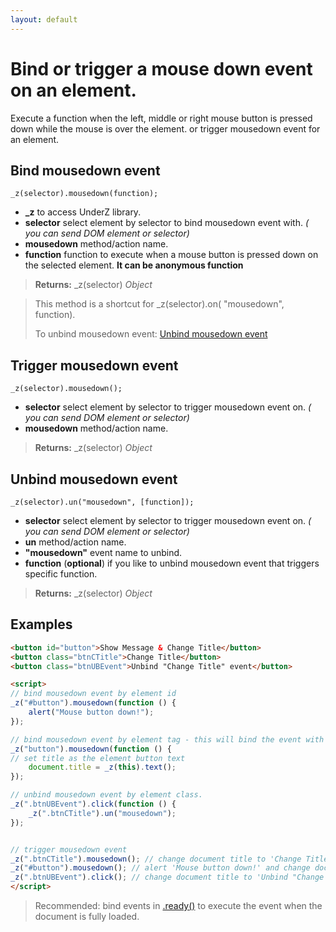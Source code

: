 ```yaml
---
layout: default
---
```

# Bind or trigger a mouse down event on an element.
Execute a function when the left, middle or right mouse button is pressed down while the mouse is over the element. or trigger mousedown event for an element.


## Bind mousedown event
`_z(selector).mousedown(function);`

* **_z** to access UnderZ library.
* **selector** select element by selector to bind mousedown event with. _( you can send DOM element or selector)_
* **mousedown** method/action name.
* **function** function to execute when a mouse button is pressed down on the selected element. **It can be anonymous function**

> **Returns:** _z(selector) _Object_

> This method is a shortcut for _z(selector).on( "mousedown", function).
> 
> To unbind mousedown event: [Unbind mousedown event](https://github.com/hlaCk/UnderZ/wiki/.mousedown()#unbind-mousedown-event)

## Trigger mousedown event
`_z(selector).mousedown();`

* **selector** select element by selector to trigger mousedown event on. _( you can send DOM element or selector)_
* **mousedown** method/action name.

> **Returns:** _z(selector) _Object_

## Unbind mousedown event
`_z(selector).un("mousedown", [function]);`

* **selector** select element by selector to trigger mousedown event on. _( you can send DOM element or selector)_
* **un** method/action name.
* **"mousedown"** event name to unbind.
* **function** (**optional**) if you like to unbind mousedown event that triggers specific function.

> **Returns:** _z(selector) _Object_

## Examples
```html
<button id="button">Show Message & Change Title</button>
<button class="btnCTitle">Change Title</button>
<button class="btnUBEvent">Unbind "Change Title" event</button>

<script>
// bind mousedown event by element id
_z("#button").mousedown(function () { 
	alert("Mouse button down!");
});

// bind mousedown event by element tag - this will bind the event with all elements with "button" tag.
_z("button").mousedown(function () { 
// set title as the element button text
	document.title = _z(this).text();
});

// unbind mousedown event by element class.
_z(".btnUBEvent").click(function () {
	_z(".btnCTitle").un("mousedown");
});


// trigger mousedown event
_z(".btnCTitle").mousedown(); // change document title to 'Change Title'
_z("#button").mousedown(); // alert 'Mouse button down!' and change document title to 'Show Message & Change Title'
_z(".btnUBEvent").click(); // change document title to 'Unbind "Change Title" event' and unbind mousedown event on .btnCTitle button
</script>
```

> Recommended: bind events in [.ready()](https://github.com/hlaCk/UnderZ/wiki/.ready()) to execute the event when the document is fully loaded.
